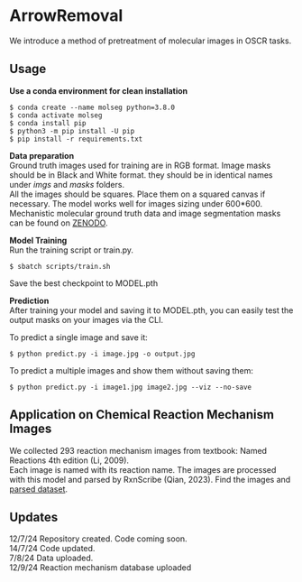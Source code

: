 # ArrowRemoval
We introduce a method of pretreatment of molecular images in OSCR tasks. 

## Usage
**Use a conda environment for clean installation**
```
$ conda create --name molseg python=3.8.0
$ conda activate molseg
$ conda install pip
$ python3 -m pip install -U pip
$ pip install -r requirements.txt
```
**Data preparation** <br/>
Ground truth images used for training are in RGB format. Image masks should be in Black and White format. they should be in identical names under _imgs_ and _masks_ folders. <br/>
All the images should be squares. Place them on a squared canvas if necessary. The model works well for images sizing under 600*600. <br/>
Mechanistic molecular ground truth data and image segmentation masks can be found on [ZENODO](https://zenodo.org/records/12741238). <br/>

**Model Training**<br/>
Run the training script or train.py.
```
$ sbatch scripts/train.sh
```
Save the best checkpoint to MODEL.pth<br/>

**Prediction**<br/>
After training your model and saving it to MODEL.pth, you can easily test the output masks on your images via the CLI.

To predict a single image and save it:
```
$ python predict.py -i image.jpg -o output.jpg
```
To predict a multiple images and show them without saving them:
```
$ python predict.py -i image1.jpg image2.jpg --viz --no-save
```

## Application on Chemical Reaction Mechanism Images
We collected 293 reaction mechanism images from textbook: Named Reactions 4th edition (Li, 2009). <br/>
Each image is named with its reaction name. The images are processed with this model and parsed by RxnScribe (Qian, 2023).
Find the images and [parsed dataset](../rxn_data/batch_prediction.py).




## Updates
12/7/24 Repository created. Code coming soon.<br/>
14/7/24 Code updated.<br/>
7/8/24 Data uploaded. <br/>
12/9/24 Reaction mechanism database uploaded


